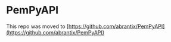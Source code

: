 # PemPyAPI

This repo was moved to [https://github.com/abrantix/PemPyAPI](https://github.com/abrantix/PemPyAPI)
